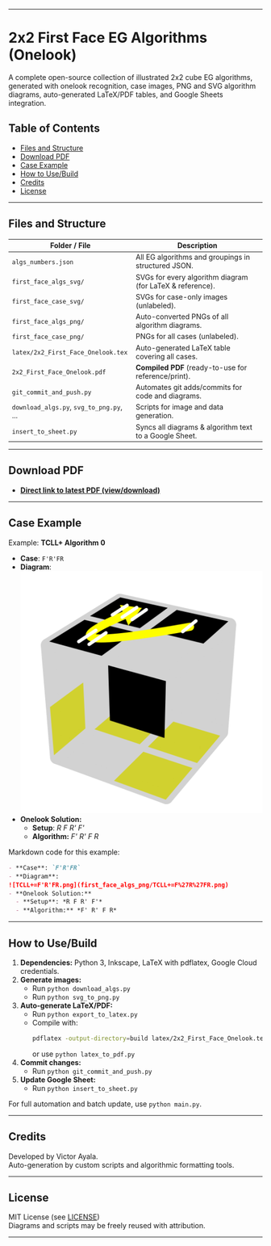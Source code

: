 ***

# 2x2 First Face EG Algorithms (Onelook)

A complete open-source collection of illustrated 2x2 cube EG algorithms, generated with onelook recognition, case images, PNG and SVG algorithm diagrams, auto-generated LaTeX/PDF tables, and Google Sheets integration.

## Table of Contents

- [Files and Structure](#files-and-structure)
- [Download PDF](#download-pdf)
- [Case Example](#case-example)
- [How to Use/Build](#how-to-usebuild)
- [Credits](#credits)
- [License](#license)

***

## Files and Structure

| Folder / File                   | Description                                               |
|---------------------------------|-----------------------------------------------------------|
| `algs_numbers.json`             | All EG algorithms and groupings in structured JSON.       |
| `first_face_algs_svg/`          | SVGs for every algorithm diagram (for LaTeX & reference). |
| `first_face_case_svg/`          | SVGs for case-only images (unlabeled).                    |
| `first_face_algs_png/`          | Auto-converted PNGs of all algorithm diagrams.            |
| `first_face_case_png/`          | PNGs for all cases (unlabeled).                           |
| `latex/2x2_First_Face_Onelook.tex`  | Auto-generated LaTeX table covering all cases.           |
| `2x2_First_Face_Onelook.pdf`    | **Compiled PDF** (ready-to-use for reference/print).      |
| `git_commit_and_push.py`        | Automates git adds/commits for code and diagrams.         |
| `download_algs.py`, `svg_to_png.py`, ... | Scripts for image and data generation.           |
| `insert_to_sheet.py`            | Syncs all diagrams & algorithm text to a Google Sheet.    |

***

## Download PDF

- [**Direct link to latest PDF (view/download)**](./2x2_First_Face_Onelook.pdf)

***

## Case Example

Example: **TCLL+ Algorithm 0**

- **Case**: `F'R'FR`
- **Diagram**:  
 ![TCLL+=F'R'FR.png](first_face_algs_png/TCLL%2B%5B0%5D%5B0%5D%3DF%27R%27FR.png)
- **Onelook Solution:**  
  - **Setup**: *R F R' F'*  
  - **Algorithm:** *F' R' F R*

Markdown code for this example:
```markdown
- **Case**: `F'R'FR`
- **Diagram**:  
![TCLL+=F'R'FR.png](first_face_algs_png/TCLL+=F%27R%27FR.png)
- **Onelook Solution:**  
  - **Setup**: *R F R' F'*  
  - **Algorithm:** *F' R' F R*
```

***

## How to Use/Build

1. **Dependencies:** Python 3, Inkscape, LaTeX with pdflatex, Google Cloud credentials.
2. **Generate images:**  
   - Run `python download_algs.py`
   - Run `python svg_to_png.py`
3. **Auto-generate LaTeX/PDF:**  
   - Run `python export_to_latex.py`
   - Compile with:  
     ```bash
     pdflatex -output-directory=build latex/2x2_First_Face_Onelook.tex
     ```
     or use `python latex_to_pdf.py`
4. **Commit changes:**  
   - Run `python git_commit_and_push.py`
5. **Update Google Sheet:**  
   - Run `python insert_to_sheet.py`

For full automation and batch update, use `python main.py`.

***

## Credits

Developed by Victor Ayala.  
Auto-generation by custom scripts and algorithmic formatting tools.

***

## License

MIT License (see [LICENSE](LICENSE))  
Diagrams and scripts may be freely reused with attribution.

***